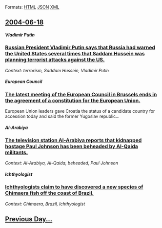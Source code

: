 
Formats: [HTML](2004/06/18/index.html)  [JSON](2004/06/18/index.json)  [XML](2004/06/18/index.xml)  

## [2004-06-18](/news/2004/06/18/index.md)

##### Vladimir Putin
### [ Russian President Vladimir Putin says that Russia had warned the United States several times that Saddam Hussein was planning terrorist attacks against the US. ](/news/2004/06/18/russian-president-vladimir-putin-says-that-russia-had-warned-the-united-states-several-times-that-saddam-hussein-was-planning-terrorist-att.md)
_Context: terrorism, Saddam Hussein, Vladimir Putin_

##### European Council
### [ The latest meeting of the European Council in Brussels ends in the agreement of a constitution for the European Union. ](/news/2004/06/18/the-latest-meeting-of-the-european-council-in-brussels-ends-in-the-agreement-of-a-constitution-for-the-european-union.md)
European Union leaders gave Croatia the status of a candidate country for accession today and said the former Yugoslav republic&hellip;

##### Al-Arabiya
### [ The television station Al-Arabiya reports that kidnapped hostage Paul Johnson has been beheaded by Al-Qaida militants. ](/news/2004/06/18/the-television-station-al-arabiya-reports-that-kidnapped-hostage-paul-johnson-has-been-beheaded-by-al-qaida-militants.md)
_Context: Al-Arabiya, Al-Qaida, beheaded, Paul Johnson_

##### Ichthyologist
### [ Ichthyologists claim to have discovered a new species of Chimaera fish off the coast of Brazil. ](/news/2004/06/18/ichthyologists-claim-to-have-discovered-a-new-species-of-chimaera-fish-off-the-coast-of-brazil.md)
_Context: Chimaera, Brazil, Ichthyologist_

## [Previous Day...](/news/2004/06/17/index.md)

